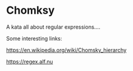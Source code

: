 # Chomksy
A kata all about regular expressions....

Some interesting links:

https://en.wikipedia.org/wiki/Chomsky_hierarchy

https://regex.alf.nu
